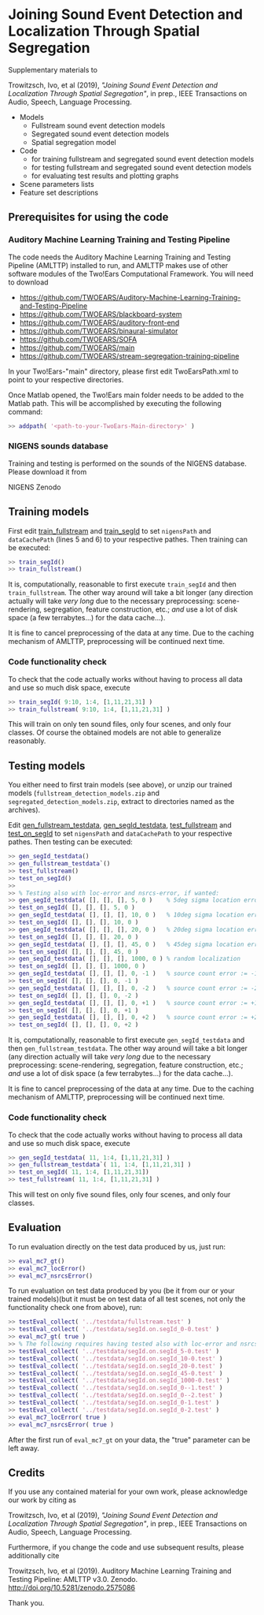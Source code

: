 # Joining Sound Event Detection and Localization Through Spatial Segregation

Supplementary materials to  

Trowitzsch, Ivo, et al (2019), _"Joining Sound Event Detection and Localization Through Spatial Segregation"_, in prep., IEEE Transactions on Audio, Speech, Language Processing.

- Models
  - Fullstream sound event detection models
  - Segregated sound event detection models
  - Spatial segregation model
- Code
  - for training fullstream and segregated sound event detection models
  - for testing fullstream and segregated sound event detection models
  - for evaluating test results and plotting graphs
- Scene parameters lists
- Feature set descriptions

  
## Prerequisites for using the code

### Auditory Machine Learning Training and Testing Pipeline

The code needs the Auditory Machine Learning Training and Testing Pipeline (AMLTTP) installed to run, and AMLTTP makes use of other software modules of the Two!Ears Computational Framework. You will need to download 
- https://github.com/TWOEARS/Auditory-Machine-Learning-Training-and-Testing-Pipeline
- https://github.com/TWOEARS/blackboard-system
- https://github.com/TWOEARS/auditory-front-end
- https://github.com/TWOEARS/binaural-simulator
- https://github.com/TWOEARS/SOFA
- https://github.com/TWOEARS/main
- https://github.com/TWOEARS/stream-segregation-training-pipeline

In your Two!Ears-"main" directory, please first edit TwoEarsPath.xml to point to your 
respective directories.

Once Matlab opened, the Two!Ears main folder needs to be added to the Matlab path. 
This will be accomplished by executing the following command:
```Matlab
>> addpath( '<path-to-your-TwoEars-Main-directory>' )
```

### NIGENS sounds database

Training and testing is performed on the sounds of the NIGENS database. Please download it from  

NIGENS Zenodo


## Training models

First edit [train_fullstream](code/train_fullstream.m) and [train_segId](code/train_segId.m) to set `nigensPath` and `dataCachePath` (lines 5 and 6) to your respective pathes. Then training can be executed:

```Matlab
>> train_segId()
>> train_fullstream()
```

It is, computationally, reasonable to first execute `train_segId` and then `train_fullstream`. The other way around will take a bit longer (any direction actually will take _very long_ due to the necessary preprocessing: scene-rendering, segregation, feature construction, etc.; _and_ use a lot of disk space (a few terrabytes...) for the data cache...).

It is fine to cancel preprocessing of the data at any time. Due to the caching mechanism of AMLTTP, preprocessing will be continued next time.


### Code functionality check

To check that the code actually works without having to process all data and use so much disk space, execute
```Matlab
>> train_segId( 9:10, 1:4, [1,11,21,31] )
>> train_fullstream( 9:10, 1:4, [1,11,21,31] )
```

This will train on only ten sound files, only four scenes, and only four classes. Of course the obtained models are not able to generalize reasonably.


## Testing models

You either need to first train models (see above), or unzip our trained models (`fullstream_detection_models.zip` and `segregated_detection_models.zip`, extract to directories named as the archives).

Edit [gen_fullstream_testdata](code/gen_fullstream_testdata.m), [gen_segId_testdata](code/gen_segId_testdata.m), [test_fullstream](code/test_fullstream.m) and [test_on_segId](code/test_on_segId.m) to set `nigensPath` and `dataCachePath` to your respective pathes. Then testing can be executed:

```Matlab
>> gen_segId_testdata()
>> gen_fullstream_testdata`()
>> test_fullstream()
>> test_on_segId()
>> 
>> % Testing also with loc-error and nsrcs-error, if wanted:
>> gen_segId_testdata( [], [], [], 5, 0 )    % 5deg sigma location error
>> test_on_segId( [], [], [], 5, 0 )
>> gen_segId_testdata( [], [], [], 10, 0 )   % 10deg sigma location error
>> test_on_segId( [], [], [], 10, 0 )
>> gen_segId_testdata( [], [], [], 20, 0 )   % 20deg sigma location error
>> test_on_segId( [], [], [], 20, 0 )
>> gen_segId_testdata( [], [], [], 45, 0 )   % 45deg sigma location error
>> test_on_segId( [], [], [], 45, 0 )
>> gen_segId_testdata( [], [], [], 1000, 0 ) % random localization
>> test_on_segId( [], [], [], 1000, 0 )
>> gen_segId_testdata( [], [], [], 0, -1 )   % source count error := -1
>> test_on_segId( [], [], [], 0, -1 )
>> gen_segId_testdata( [], [], [], 0, -2 )   % source count error := -2
>> test_on_segId( [], [], [], 0, -2 )
>> gen_segId_testdata( [], [], [], 0, +1 )   % source count error := +1
>> test_on_segId( [], [], [], 0, +1 )
>> gen_segId_testdata( [], [], [], 0, +2 )   % source count error := +2
>> test_on_segId( [], [], [], 0, +2 )
```

It is, computationally, reasonable to first execute `gen_segId_testdata` and then `gen_fullstream_testdata`. The other way around will take a bit longer (any direction actually will take _very long_ due to the necessary preprocessing: scene-rendering, segregation, feature construction, etc.; _and_ use a lot of disk space (a few terrabytes...) for the data cache...).

It is fine to cancel preprocessing of the data at any time. Due to the caching mechanism of AMLTTP, preprocessing will be continued next time.


### Code functionality check

To check that the code actually works without having to process all data and use so much disk space, execute
```Matlab
>> gen_segId_testdata( 11, 1:4, [1,11,21,31] )
>> gen_fullstream_testdata`( 11, 1:4, [1,11,21,31] )
>> test_on_segId( 11, 1:4, [1,11,21,31])
>> test_fullstream( 11, 1:4, [1,11,21,31] )
```

This will test on only five sound files, only four scenes, and only four classes.

## Evaluation

To run evaluation directly on the test data produced by us, just run:
```Matlab
>> eval_mc7_gt()
>> eval_mc7_locError()
>> eval_mc7_nsrcsError()
```

To run evaluation on test data produced by you (be it from our or your trained models)(but it must be on test data of all test scenes, not only the functionality check one from above), run:
```Matlab
>> testEval_collect( '../testdata/fullstream.test' )
>> testEval_collect( '../testdata/segId.on.segId_0-0.test' )
>> eval_mc7_gt( true )
>> % The following requires having tested also with loc-error and nsrcs-error.
>> testEval_collect( '../testdata/segId.on.segId_5-0.test' )
>> testEval_collect( '../testdata/segId.on.segId_10-0.test' )
>> testEval_collect( '../testdata/segId.on.segId_20-0.test' )
>> testEval_collect( '../testdata/segId.on.segId_45-0.test' )
>> testEval_collect( '../testdata/segId.on.segId_1000-0.test' )
>> testEval_collect( '../testdata/segId.on.segId_0--1.test' )
>> testEval_collect( '../testdata/segId.on.segId_0--2.test' )
>> testEval_collect( '../testdata/segId.on.segId_0-1.test' )
>> testEval_collect( '../testdata/segId.on.segId_0-2.test' )
>> eval_mc7_locError( true )
>> eval_mc7_nsrcsError( true )
```

After the first run of `eval_mc7_gt` on your data, the "true" parameter can be left away.


## Credits

If you use any contained material for your own work, please acknowledge our work by citing as  

Trowitzsch, Ivo, et al (2019), _"Joining Sound Event Detection and Localization Through Spatial Segregation"_, in prep., IEEE Transactions on Audio, Speech, Language Processing.

Furthermore, if you change the code and use subsequent results, please additionally cite  

Trowitzsch, Ivo, et al (2019). Auditory Machine Learning Training and Testing Pipeline: AMLTTP v3.0. Zenodo. http://doi.org/10.5281/zenodo.2575086

Thank you.
